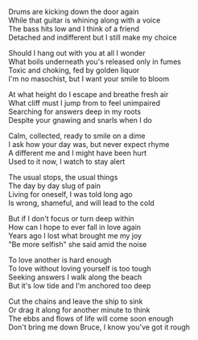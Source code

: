 Drums are kicking down the door again  
While that guitar is whining along with a voice  
The bass hits low and I think of a friend   
Detached and indifferent but I still make my choice   

Should I hang out with you at all I wonder  
What boils underneath you's released only in fumes  
Toxic and choking, fed by golden liquor  
I'm no masochist, but I want your smile to bloom  

At what height do I escape and breathe fresh air  
What cliff must I jump from to feel unimpaired  
Searching for answers deep in my roots  
Despite your gnawing and snarls when I do 

Calm, collected, ready to smile on a dime  
I ask how your day was, but never expect rhyme  
A different me and I might have been hurt  
Used to it now, I watch to stay alert  

The usual stops, the usual things  
The day by day slug of pain   
Living for oneself, I was told long ago   
Is wrong, shameful, and will lead to the cold  

But if I don't focus or turn deep within  
How can I hope to ever fall in love again  
Years ago I lost what brought me my joy  
"Be more selfish" she said amid the noise  

To love another is hard enough  
To love without loving yourself is too tough  
Seeking answers I walk along the beach  
But it's low tide and I'm anchored too deep  

Cut the chains and leave the ship to sink  
Or drag it along for another minute to think  
The ebbs and flows of life will come soon enough  
Don't bring me down Bruce, I know you've got it rough

